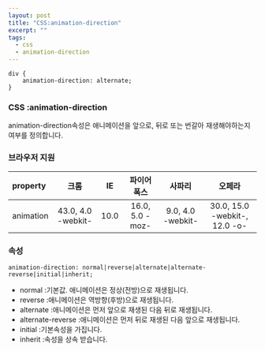 ```yaml
---
layout: post
title: "CSS:animation-direction"
excerpt: ""
tags: 
  - css
  - animation-direction
---
```


```
div {
    animation-direction: alternate;
}
```
### CSS :animation-direction

animation-direction속성은 애니메이션을 앞으로, 뒤로 또는 번갈아 재생해야하는지 여부를 정의합니다.

### 브라우저 지원
| property | 크롬 | IE | 파이어폭스 | 사파리 | 오페라 |
|:--------|:--------:|:--------:|:--------:|:--------:|:--------:|
| animation | 43.0, 4.0 -webkit- | 10.0 | 16.0, 5.0 -moz- | 9.0, 4.0 -webkit- | 30.0, 15.0 -webkit-, 12.0 -o- |

### 속성
`animation-direction: normal|reverse|alternate|alternate-reverse|initial|inherit;`

+ normal :기본값. 애니메이션은 정상(전방)으로 재생됩니다.
+ reverse :애니메이션은 역방향(후방)으로 재생됩니다.
+ alternate :애니메이션은 먼저 앞으로 재생된 다음 뒤로 재생됩니다.
+ alternate-reverse :애니메이션은 먼저 뒤로 재생된 다음 앞으로 재생됩니다.
+ initial :기본속성을 가집니다.
+ inherit :속성을 상속 받습니다.
